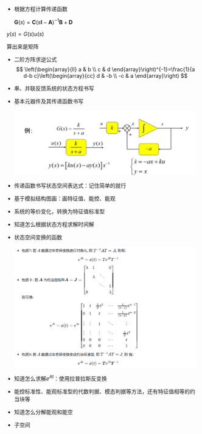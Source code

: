 - 根据方程计算传递函数

  $\boldsymbol{G}(s)=\boldsymbol{C}(s \boldsymbol{I}-\boldsymbol{A})^{-1} \boldsymbol{B}+\boldsymbol{D}$

​		$y(s) = G(s)u(s)$		

​		算出来是矩阵

- 二阶方阵求逆公式
  $$
  \left(\begin{array}{ll}
  a & b \\
  c & d
  \end{array}\right)^{-1}=\frac{1}{a d-b c}\left(\begin{array}{cc}
  d & -b \\
  -c & a
  \end{array}\right)
  $$

- 串、并联反馈系统的状态方程书写

- 基本元器件及其传递函数书写

  <img src="自控期末复习要点.assets/image-20211227131855768.png" alt="image-20211227131855768" style="zoom:50%;" />

- 传递函数书写状态空间表达式：记住简单的就行

- 基于模拟结构图画：画特征值、能控、能观

- 系统的等价变化，转换为特征值标准型

- 知道怎么根据状态方程求解时间解

- 状态空间变换的函数

  <img src="自控期末复习要点.assets/image-20211228195709334.png" alt="image-20211228195709334" style="zoom:100%;" />

- 知道怎么求解$e^{At}$：使用拉普拉斯反变换   

- 能控标准性、能观标准型的代数判据、模态判据等方法，还有特征值相等的约当块等

- 知道怎么分解能观和能空

- 子空间